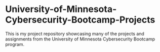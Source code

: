 # University-of-Minnesota-Cybersecurity-Bootcamp-Projects
This is my project repository showcasing many of the projects and assignments from the University of Minnesota Cybersecurity Bootcamp program. 
